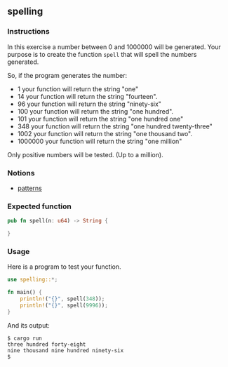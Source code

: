 ## spelling

### Instructions

In this exercise a number between 0 and 1000000 will be generated.
Your purpose is to create the function `spell` that will spell the numbers generated.

So, if the program generates the number:

- 1 your function will return the string "one"
- 14 your function will return the string "fourteen".
- 96 your function will return the string "ninety-six"
- 100 your function will return the string "one hundred".
- 101 your function will return the string "one hundred one"
- 348 your function will return the string "one hundred twenty-three"
- 1002 your function will return the string "one thousand two".
- 1000000 your function will return the string "one million"

Only positive numbers will be tested. (Up to a million).

### Notions

- [patterns](https://doc.rust-lang.org/book/ch18-00-patterns.html)

### Expected function

```rust
pub fn spell(n: u64) -> String {

}
```

### Usage

Here is a program to test your function.

```rust
use spelling::*;

fn main() {
    println!("{}", spell(348));
    println!("{}", spell(9996));
}
```

And its output:

```console
$ cargo run
three hundred forty-eight
nine thousand nine hundred ninety-six
$
```
